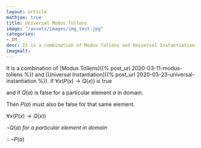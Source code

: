 ```yaml
---
layout: article
mathjax: true
title: Universal Modus Tollens
image: "/assets/images/img_test.jpg"
categories:
- DM
desc: It is a combination of Modus Tollens and Universal Instantiation. 
imagealt: 
---
```


It is a combination of [Modus Tollens]({% post_url 2020-03-11-modus-tollens %}) and [Universal Instantiation]({% post_url 2020-03-23-universal-instantiation %}).
If $\forall x(P(x) \to Q(x))$ is true

































































































































































































































































































































































and if $Q(a)$ is false for a particular element $a$ in domain.

































































































































































































































































































































































Then $P(a)$ must also be false for that same element.


































































































































































































































































































































































$\forall x(P(x) \to Q(x))$

































































































































































































































































































































































$\neg Q(a)\ for\ a\ particular\ element\ in\ domain$

































































































































































































































































































































































$\therefore \neg P(a)$
































































































































































































































































































































































